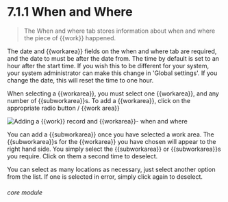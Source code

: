 # 7.1.1    When and Where

> The When and where tab stores information about when and where the piece of {{work}} happened. 

The date and {{workarea}} fields on the when and where tab are required, and the date to must be after the date from. The time by default is set to an hour after the start time. If you wish this to be different for your system, your system administrator can make this change in 'Global settings'.  If you change the date, this will reset the time to one hour.

When selecting a {{workarea}}, you must select one {{workarea}}, and any number of {{subworkarea}}s. To add a {{workarea}}, click on the appropriate radio button / {{work area}}

![Adding a {{work}} record and {{workarea}}- when and where](55a.png)

You can add a {{subworkarea}} once you have selected a work area.  The {{subworkarea}}s for the {{workarea}} you have chosen will appear to the right hand side.  You simply select the {{subworkarea}} or {{subworkarea}}s you require.  Click on them a second time to deselect.

You can select as many locations as necessary, just select another option from the list. If one is selected in error, simply click again to deselect. 


###### core module

